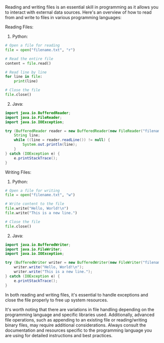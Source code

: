 Reading and writing files is an essential skill in programming as it allows you to interact with external data sources. Here's an overview of how to read from and write to files in various programming languages:

Reading Files:
1. Python:
```python
# Open a file for reading
file = open("filename.txt", "r")

# Read the entire file
content = file.read()

# Read line by line
for line in file:
    print(line)

# Close the file
file.close()
```

2. Java:
```java
import java.io.BufferedReader;
import java.io.FileReader;
import java.io.IOException;

try (BufferedReader reader = new BufferedReader(new FileReader("filename.txt"))) {
    String line;
    while ((line = reader.readLine()) != null) {
        System.out.println(line);
    }
} catch (IOException e) {
    e.printStackTrace();
}
```

Writing Files:
1. Python:
```python
# Open a file for writing
file = open("filename.txt", "w")

# Write content to the file
file.write("Hello, World!\n")
file.write("This is a new line.")

# Close the file
file.close()
```

2. Java:
```java
import java.io.BufferedWriter;
import java.io.FileWriter;
import java.io.IOException;

try (BufferedWriter writer = new BufferedWriter(new FileWriter("filename.txt"))) {
    writer.write("Hello, World!\n");
    writer.write("This is a new line.");
} catch (IOException e) {
    e.printStackTrace();
}
```

In both reading and writing files, it's essential to handle exceptions and close the file properly to free up system resources.

It's worth noting that there are variations in file handling depending on the programming language and specific libraries used. Additionally, advanced file operations, such as appending to an existing file or reading/writing binary files, may require additional considerations. Always consult the documentation and resources specific to the programming language you are using for detailed instructions and best practices.